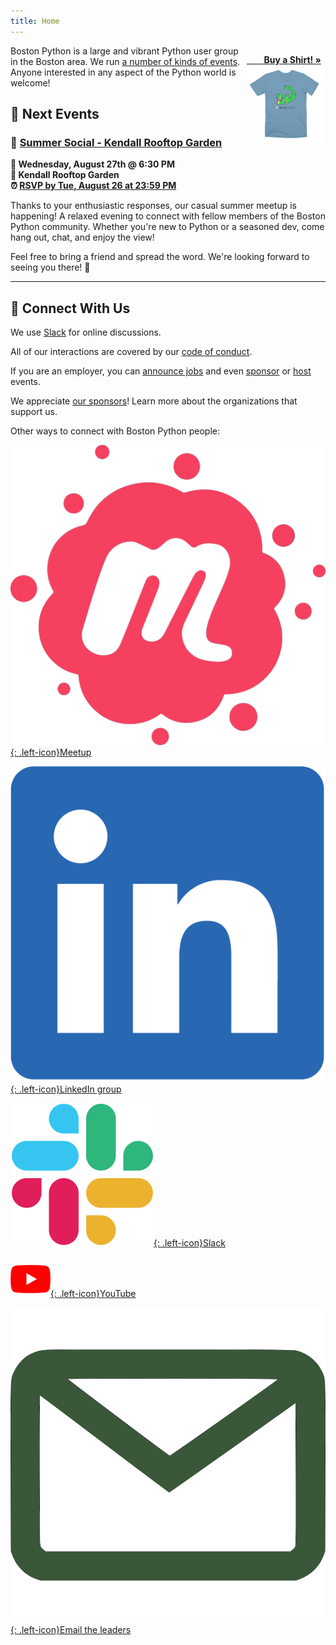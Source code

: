 ```yaml
---
title: Home
---
```


<p style="align: center; float: right; width: 25%">
<a href="/merch">&nbsp;&nbsp;&nbsp;&nbsp;&nbsp;&nbsp;&nbsp;<b>Buy a Shirt! »</b>
<img width="200px" src="/assets/images/swfd-shirt.jpg" /></a>
</p>

Boston Python is a large and vibrant Python user group in the Boston area. We
run [a number of kinds of events](events.md). Anyone interested in any aspect of the
Python world is welcome!

## 🎯 Next Events

### 🌟 [Summer Social - Kendall Rooftop Garden][preznite]

**📅 Wednesday, August 27th @ 6:30 PM**\
**📍 Kendall Rooftop Garden**\
**⏰ [RSVP by Tue, August 26 at 23:59 PM][preznite]**

Thanks to your enthusiastic responses, our casual summer meetup is happening! A relaxed evening to connect with fellow members of the Boston Python community. Whether you're new to Python or a seasoned dev, come hang out, chat, and enjoy the view!

Feel free to bring a friend and spread the word. We're looking forward to seeing you there! 🌅

[preznite]: https://www.meetup.com/bostonpython/events/308729723/

---

## 🤝 Connect With Us

We use [Slack](slack.md) for online discussions.

All of our interactions are covered by our [code of conduct](code-of-conduct.md).

If you are an employer, you can [announce jobs](jobs.md) and even
[sponsor](sponsorship.md) or [host](hosting.md) events.

We appreciate [our sponsors](our_sponsors.md)! Learn more about the organizations
that support us.

Other ways to connect with Boston Python people:

[![Meetup](assets/images/meetup_logo.png){: .left-icon}Meetup](https://www.meetup.com/bostonpython/)

[![LinkedIn](assets/images/LI-In-Bug.png){: .left-icon}LinkedIn group](https://www.linkedin.com/groups/12301683/)

[![Slack](assets/images/Slack_Mark_Web.png){: .left-icon}Slack](slack)

[![YouTube](assets/images/youtube_social_icon_white.png){: .left-icon}YouTube](https://www.youtube.com/user/bostonpython/videos)

[![Email](assets/images/email.png){: .left-icon}Email the leaders](contact)
